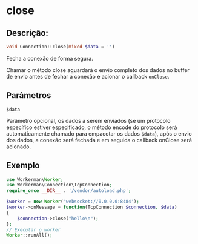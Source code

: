 # close
## Descrição:
```php
void Connection::close(mixed $data = '')
```

Fecha a conexão de forma segura.

Chamar o método close aguardará o envio completo dos dados no buffer de envio antes de fechar a conexão e acionar o callback ```onClose```.

## Parâmetros

 ``` $data ```

Parâmetro opcional, os dados a serem enviados (se um protocolo específico estiver especificado, o método encode do protocolo será automaticamente chamado para empacotar os dados ```$data```), após o envio dos dados, a conexão será fechada e em seguida o callback onClose será acionado.


## Exemplo

```php
use Workerman\Worker;
use Workerman\Connection\TcpConnection;
require_once __DIR__ . '/vendor/autoload.php';

$worker = new Worker('websocket://0.0.0.0:8484');
$worker->onMessage = function(TcpConnection $connection, $data)
{
    $connection->close("hello\n");
};
// Executar o worker
Worker::runAll();
```
